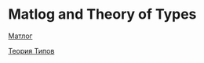 # Matlog and Theory of Types

[Матлог](https://docs.google.com/spreadsheets/d/1CKpOfeKkaj1osBUnMQIa8XFhENcWnIrSPoR7GUHCXd0/edit#gid=0)

[Теория Типов](https://docs.google.com/spreadsheets/d/1lNPphj9na46d0AwxJIwtiGWsFb45rOjgxsoCU8Kv0dE/edit#gid=0)